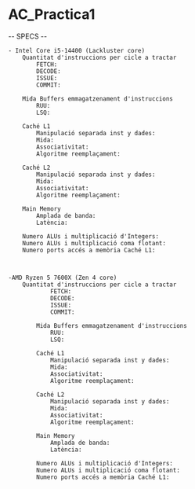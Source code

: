 # AC_Practica1

-- SPECS --

    - Intel Core i5-14400 (Lackluster core)
        Quantitat d'instruccions per cicle a tractar
            FETCH:
            DECODE:
            ISSUE:
            COMMIT:

        Mida Buffers emmagatzenament d'instruccions
            RUU:
            LSQ:
        
        Caché L1
            Manipulació separada inst y dades:
            Mida:
            Associativitat:
            Algoritme reemplaçament:

        Caché L2
            Manipulació separada inst y dades:
            Mida:
            Associativitat:
            Algoritme reemplaçament:
        
        Main Memory
            Amplada de banda:
            Latència:

        Numero ALUs i multiplicació d'Integers:
        Numero ALUs i multiplicació coma flotant:
        Numero ports accés a memòria Caché L1:
        


    -AMD Ryzen 5 7600X (Zen 4 core)
        Quantitat d'instruccions per cicle a tractar
                FETCH:
                DECODE:
                ISSUE:
                COMMIT:

            Mida Buffers emmagatzenament d'instruccions
                RUU:
                LSQ:
            
            Caché L1
                Manipulació separada inst y dades:
                Mida:
                Associativitat:
                Algoritme reemplaçament:

            Caché L2
                Manipulació separada inst y dades:
                Mida:
                Associativitat:
                Algoritme reemplaçament:
            
            Main Memory
                Amplada de banda:
                Latència:

            Numero ALUs i multiplicació d'Integers:
            Numero ALUs i multiplicació coma flotant:
            Numero ports accés a memòria Caché L1: